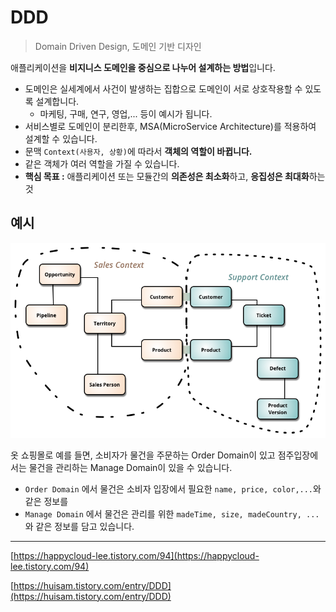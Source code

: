 # DDD
> Domain Driven Design, 도메인 기반 디자인


 애플리케이션을 **비지니스 도메인을 중심으로 나누어 설계하는 방법**입니다.

- 도메인은 실세계에서 사건이 발생하는 집합으로 도메인이 서로 상호작용할 수 있도록 설계합니다.
    - 마케팅, 구매, 연구, 영업,... 등이 예시가 됩니다.
- 서비스별로 도메인이 분리한후, MSA(MicroService Architecture)를 적용하여 설계할 수 있습니다.
- 문맥 `Context(사용자, 상황)`에 따라서 **객체의 역할이 바뀝니다.**
- 같은 객체가 여러 역할을 가질 수 있습니다.
- **핵심 목표 :** 애플리케이션 또는 모듈간의 **의존성은 최소화**하고, **응집성은 최대화**하는 것

## 예시

<p>
  <img src="https://github.com/triflingness/CSnCT-Study/blob/main/IT%20Common%20Sense/images/DDD.png" width="700">
</p>

옷 쇼핑몰로 예를 들면, 소비자가 물건을 주문하는 Order Domain이 있고 점주입장에서는 물건을 관리하는 Manage Domain이 있을 수 있습니다.

- `Order Domain` 에서 물건은 소비자 입장에서 필요한  `name, price, color,...`와 같은 정보를
- `Manage Domain` 에서 물건은 관리를 위한 `madeTime, size, madeCountry, ...` 와 같은 정보를 담고 있습니다.

---

[https://happycloud-lee.tistory.com/94](https://happycloud-lee.tistory.com/94)

[https://huisam.tistory.com/entry/DDD](https://huisam.tistory.com/entry/DDD)

